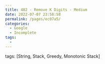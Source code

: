 ```yaml
---
title: 402 - Remove K Digits - Medium
date: 2022-07-07 23:58:58
permalink: /pages/ec07a5/
categories:
  - Google
  - Incomplete
tags:
  - 
---
```

tags: [String, Stack, Greedy, Monotonic Stack]